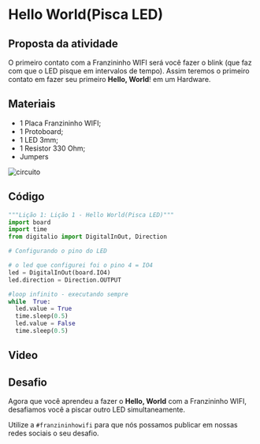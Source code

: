 # Hello World(Pisca LED)

## Proposta da atividade

 O primeiro contato com a Franzininho WIFI será você fazer o blink (que faz com que o LED pisque em intervalos de tempo). Assim teremos o primeiro contato em fazer seu primeiro **Hello, World**! em um Hardware.

## Materiais

-   1 Placa Franzininho WIFI;
-   1 Protoboard;
-   1 LED 3mm;
-   1 Resistor 330 Ohm;
-   Jumpers

![circuito](img/0x01/circuito.png)

## Código


```python
"""Lição 1: Lição 1 - Hello World(Pisca LED)"""  
import board  
import time  
from digitalio import DigitalInOut, Direction  

# Configurando o pino do LED

# o led que configurei foi o pino 4 = IO4  
led = DigitalInOut(board.IO4)  
led.direction = Direction.OUTPUT  

#loop infinito - executando sempre  
while  True:  
  led.value = True  
  time.sleep(0.5)  
  led.value = False  
  time.sleep(0.5)
```

## Video

## Desafio

Agora que você aprendeu a fazer o **Hello, World** com a Franzininho WIFI, desafiamos você a piscar outro LED simultaneamente.


Utilize a `#franzininhowifi`  para que nós possamos publicar em nossas redes sociais o seu desafio.
